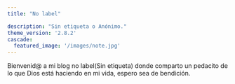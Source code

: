 ```yaml
---
title: "No label"

description: "Sin etiqueta o Anónimo."
theme_version: '2.8.2'
cascade:
  featured_image: '/images/note.jpg'
---
```


Bienvenid@ a mi blog no label(Sin etiqueta) donde comparto un pedacito de lo
que Dios está haciendo en mi vida, espero sea de bendición.
